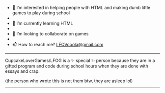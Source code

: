 
- 👀 I’m interested in helping people with HTML and making dumb little games to play during school
-
- 🌱 I’m currently learning HTML
-
- 💞️ I’m looking to collaborate on games
-
- 📫 How to reach me? LFOVcoola@gmail.com
- - - - - - - - - - - - - - -
CupcakeLoverGames/LFOG is a ✨ special ✨ person because they are in a gifted program and code during school hours when they are done with essays and crap. 


(the person who wrote this is not them btw, they are asleep lol)
- - - - - - - - -
